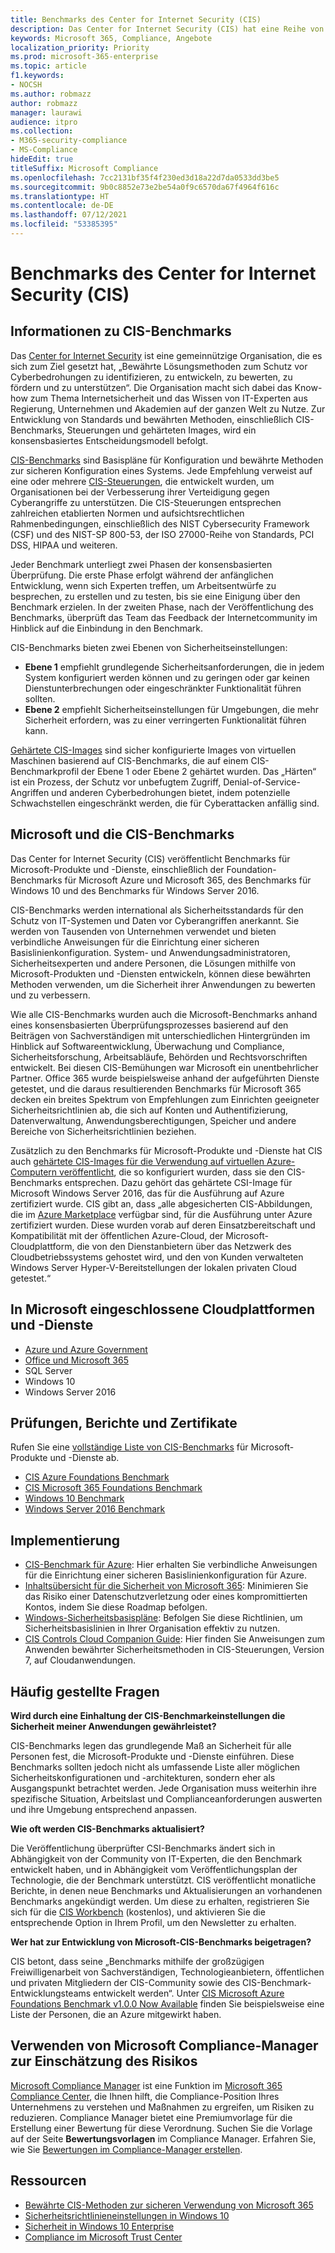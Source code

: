 ```yaml
---
title: Benchmarks des Center for Internet Security (CIS)
description: Das Center for Internet Security (CIS) hat eine Reihe von Benchmarks für Microsoft-Produkte und -Dienste veröffentlicht.
keywords: Microsoft 365, Compliance, Angebote
localization_priority: Priority
ms.prod: microsoft-365-enterprise
ms.topic: article
f1.keywords:
- NOCSH
ms.author: robmazz
author: robmazz
manager: laurawi
audience: itpro
ms.collection:
- M365-security-compliance
- MS-Compliance
hideEdit: true
titleSuffix: Microsoft Compliance
ms.openlocfilehash: 7cc2131bf35f4f230ed3d18a22d7da0533dd3be5
ms.sourcegitcommit: 9b0c8852e73e2be54a0f9c6570da67f4964f616c
ms.translationtype: HT
ms.contentlocale: de-DE
ms.lasthandoff: 07/12/2021
ms.locfileid: "53385395"
---
```

# <a name="center-for-internet-security-cis-benchmarks"></a>Benchmarks des Center for Internet Security (CIS)

## <a name="about-cis-benchmarks"></a>Informationen zu CIS-Benchmarks

Das [Center for Internet Security](https://www.cisecurity.org/) ist eine gemeinnützige Organisation, die es sich zum Ziel gesetzt hat, „Bewährte Lösungsmethoden zum Schutz vor Cyberbedrohungen zu identifizieren, zu entwickeln, zu bewerten, zu fördern und zu unterstützen“. Die Organisation macht sich dabei das Know-how zum Thema Internetsicherheit und das Wissen von IT-Experten aus Regierung, Unternehmen und Akademien auf der ganzen Welt zu Nutze. Zur Entwicklung von Standards und bewährten Methoden, einschließlich CIS-Benchmarks, Steuerungen und gehärteten Images, wird ein konsensbasiertes Entscheidungsmodell befolgt.  
  
[CIS-Benchmarks](https://www.cisecurity.org/cis-benchmarks/) sind Basispläne für Konfiguration und bewährte Methoden zur sicheren Konfiguration eines Systems. Jede Empfehlung verweist auf eine oder mehrere [CIS-Steuerungen](https://www.cisecurity.org/controls/), die entwickelt wurden, um Organisationen bei der Verbesserung ihrer Verteidigung gegen Cyberangriffe zu unterstützen. Die CIS-Steuerungen entsprechen zahlreichen etablierten Normen und aufsichtsrechtlichen Rahmenbedingungen, einschließlich des NIST Cybersecurity Framework (CSF) und des NIST-SP 800-53, der ISO 27000-Reihe von Standards, PCI DSS, HIPAA und weiteren.  
  
Jeder Benchmark unterliegt zwei Phasen der konsensbasierten Überprüfung. Die erste Phase erfolgt während der anfänglichen Entwicklung, wenn sich Experten treffen, um Arbeitsentwürfe zu besprechen, zu erstellen und zu testen, bis sie eine Einigung über den Benchmark erzielen. In der zweiten Phase, nach der Veröffentlichung des Benchmarks, überprüft das Team das Feedback der Internetcommunity im Hinblick auf die Einbindung in den Benchmark.  
  
CIS-Benchmarks bieten zwei Ebenen von Sicherheitseinstellungen:

- **Ebene 1** empfiehlt grundlegende Sicherheitsanforderungen, die in jedem System konfiguriert werden können und zu geringen oder gar keinen Dienstunterbrechungen oder eingeschränkter Funktionalität führen sollten.
- **Ebene 2** empfiehlt Sicherheitseinstellungen für Umgebungen, die mehr Sicherheit erfordern, was zu einer verringerten Funktionalität führen kann.

[Gehärtete CIS-Images](https://www.cisecurity.org/blog/cis-hardened-images-now-in-microsoft-azure-marketplace/) sind sicher konfigurierte Images von virtuellen Maschinen basierend auf CIS-Benchmarks, die auf einem CIS-Benchmarkprofil der Ebene 1 oder Ebene 2 gehärtet wurden. Das „Härten“ ist ein Prozess, der Schutz vor unbefugtem Zugriff, Denial-of-Service-Angriffen und anderen Cyberbedrohungen bietet, indem potenzielle Schwachstellen eingeschränkt werden, die für Cyberattacken anfällig sind.

## <a name="microsoft-and-the-cis-benchmarks"></a>Microsoft und die CIS-Benchmarks

Das Center for Internet Security (CIS) veröffentlicht Benchmarks für Microsoft-Produkte und -Dienste, einschließlich der Foundation-Benchmarks für Microsoft Azure und Microsoft 365, des Benchmarks für Windows 10 und des Benchmarks für Windows Server 2016.  
  
CIS-Benchmarks werden international als Sicherheitsstandards für den Schutz von IT-Systemen und Daten vor Cyberangriffen anerkannt. Sie werden von Tausenden von Unternehmen verwendet und bieten verbindliche Anweisungen für die Einrichtung einer sicheren Basislinienkonfiguration. System- und Anwendungsadministratoren, Sicherheitsexperten und andere Personen, die Lösungen mithilfe von Microsoft-Produkten und -Diensten entwickeln, können diese bewährten Methoden verwenden, um die Sicherheit ihrer Anwendungen zu bewerten und zu verbessern.  
  
Wie alle CIS-Benchmarks wurden auch die Microsoft-Benchmarks anhand eines konsensbasierten Überprüfungsprozesses basierend auf den Beiträgen von Sachverständigen mit unterschiedlichen Hintergründen im Hinblick auf Softwareentwicklung, Überwachung und Compliance, Sicherheitsforschung, Arbeitsabläufe, Behörden und Rechtsvorschriften entwickelt. Bei diesen CIS-Bemühungen war Microsoft ein unentbehrlicher Partner. Office 365 wurde beispielsweise anhand der aufgeführten Dienste getestet, und die daraus resultierenden Benchmarks für Microsoft 365 decken ein breites Spektrum von Empfehlungen zum Einrichten geeigneter Sicherheitsrichtlinien ab, die sich auf Konten und Authentifizierung, Datenverwaltung, Anwendungsberechtigungen, Speicher und andere Bereiche von Sicherheitsrichtlinien beziehen.  
  
Zusätzlich zu den Benchmarks für Microsoft-Produkte und -Dienste hat CIS auch [gehärtete CIS-Images für die Verwendung auf virtuellen Azure-Computern veröffentlicht](https://www.cisecurity.org/blog/cis-hardened-images-now-in-microsoft-azure-marketplace/), die so konfiguriert wurden, dass sie den CIS-Benchmarks entsprechen. Dazu gehört das gehärtete CSI-Image für Microsoft Windows Server 2016, das für die Ausführung auf Azure zertifiziert wurde. CIS gibt an, dass „alle abgesicherten CIS-Abbildungen, die im [Azure Marketplace](https://azuremarketplace.microsoft.com/marketplace/apps?search=center%20for%20internet%20security) verfügbar sind, für die Ausführung unter Azure zertifiziert wurden. Diese wurden vorab auf deren Einsatzbereitschaft und Kompatibilität mit der öffentlichen Azure-Cloud, der Microsoft-Cloudplattform, die von den Dienstanbietern über das Netzwerk des Cloudbetriebssystems gehostet wird, und den von Kunden verwalteten Windows Server Hyper-V-Bereitstellungen der lokalen privaten Cloud getestet.“

## <a name="microsoft-in-scope-cloud-platforms--services"></a>In Microsoft eingeschlossene Cloudplattformen und -Dienste

- [Azure und Azure Government](https://aka.ms/AzureCompliance)
- [Office und Microsoft 365](https://aka.ms/o365-compliance-framework)
- SQL Server
- Windows 10
- Windows Server 2016

## <a name="audits-reports-and-certificates"></a>Prüfungen, Berichte und Zertifikate

Rufen Sie eine [vollständige Liste von CIS-Benchmarks](https://www.cisecurity.org/cis-benchmarks/) für Microsoft-Produkte und -Dienste ab.

- [CIS Azure Foundations Benchmark](https://www.cisecurity.org/benchmark/azure/)
- [CIS Microsoft 365 Foundations Benchmark](https://www.cisecurity.org/benchmark/microsoft_office/)
- [Windows 10 Benchmark](https://www.cisecurity.org/benchmark/microsoft_windows_desktop/)
- [Windows Server 2016 Benchmark](https://www.cisecurity.org/benchmark/microsoft_windows_server/)

## <a name="how-to-implement"></a>Implementierung

- [CIS-Benchmark für Azure](https://azure.microsoft.com/mediahandler/files/resourcefiles/cis-microsoft-azure-foundations-security-benchmark/CIS_Microsoft_Azure_Foundations_Benchmark_v1.0.0.pdf): Hier erhalten Sie verbindliche Anweisungen für die Einrichtung einer sicheren Basislinienkonfiguration für Azure.  
- [Inhaltsübersicht für die Sicherheit von Microsoft 365](/microsoft-365/security/office-365-security/security-roadmap): Minimieren Sie das Risiko einer Datenschutzverletzung oder eines kompromittierten Kontos, indem Sie diese Roadmap befolgen.
- [Windows-Sicherheitsbasispläne](/windows/security/threat-protection/windows-security-baselines): Befolgen Sie diese Richtlinien, um Sicherheitsbasislinien in Ihrer Organisation effektiv zu nutzen.
- [CIS Controls Cloud Companion Guide](https://www.cisecurity.org/white-papers/cis-controls-cloud-companion-guide/): Hier finden Sie Anweisungen zum Anwenden bewährter Sicherheitsmethoden in CIS-Steuerungen, Version 7, auf Cloudanwendungen.

## <a name="frequently-asked-questions"></a>Häufig gestellte Fragen

**Wird durch eine Einhaltung der CIS-Benchmarkeinstellungen die Sicherheit meiner Anwendungen gewährleistet?**

CIS-Benchmarks legen das grundlegende Maß an Sicherheit für alle Personen fest, die Microsoft-Produkte und -Dienste einführen. Diese Benchmarks sollten jedoch nicht als umfassende Liste aller möglichen Sicherheitskonfigurationen und -architekturen, sondern eher als Ausgangspunkt betrachtet werden. Jede Organisation muss weiterhin ihre spezifische Situation, Arbeitslast und Complianceanforderungen auswerten und ihre Umgebung entsprechend anpassen.

**Wie oft werden CIS-Benchmarks aktualisiert?**

Die Veröffentlichung überprüfter CSI-Benchmarks ändert sich in Abhängigkeit von der Community von IT-Experten, die den Benchmark entwickelt haben, und in Abhängigkeit vom Veröffentlichungsplan der Technologie, die der Benchmark unterstützt. CIS veröffentlicht monatliche Berichte, in denen neue Benchmarks und Aktualisierungen an vorhandenen Benchmarks angekündigt werden. Um diese zu erhalten, registrieren Sie sich für die [CIS Workbench](https://workbench.cisecurity.org/) (kostenlos), und aktivieren Sie die entsprechende Option in Ihrem Profil, um den Newsletter zu erhalten.

**Wer hat zur Entwicklung von Microsoft-CIS-Benchmarks beigetragen?**

CIS betont, dass seine „Benchmarks mithilfe der großzügigen Freiwilligenarbeit von Sachverständigen, Technologieanbietern, öffentlichen und privaten Mitgliedern der CIS-Community sowie des CIS-Benchmark-Entwicklungsteams entwickelt werden“. Unter [CIS Microsoft Azure Foundations Benchmark v1.0.0 Now Available](https://www.cisecurity.org/blog/cis-microsoft-azure-foundations-benchmark-v1-0-0-now-available/) finden Sie beispielsweise eine Liste der Personen, die an Azure mitgewirkt haben.

## <a name="use-microsoft-compliance-manager-to-assess-your-risk"></a>Verwenden von Microsoft Compliance-Manager zur Einschätzung des Risikos

[Microsoft Compliance Manager](/microsoft-365/compliance/compliance-manager) ist eine Funktion im [Microsoft 365 Compliance Center](/microsoft-365/compliance/microsoft-365-compliance-center), die Ihnen hilft, die Compliance-Position Ihres Unternehmens zu verstehen und Maßnahmen zu ergreifen, um Risiken zu reduzieren. Compliance Manager bietet eine Premiumvorlage für die Erstellung einer Bewertung für diese Verordnung. Suchen Sie die Vorlage auf der Seite **Bewertungsvorlagen** im Compliance Manager. Erfahren Sie, wie Sie [Bewertungen im Compliance-Manager erstellen](/microsoft-365/compliance/compliance-manager-assessments).

## <a name="resources"></a>Ressourcen

- [Bewährte CIS-Methoden zur sicheren Verwendung von Microsoft 365](https://www.microsoft.com/security/blog/2019/01/10/best-practices-for-securely-using-microsoft-365-the-cis-microsoft-365-foundations-benchmark-now-available/)
- [Sicherheitsrichtlinieneinstellungen in Windows 10](/windows/security/threat-protection/security-policy-settings/security-policy-settings)
- [Sicherheit in Windows 10 Enterprise](/windows/security/index)
- [Compliance im Microsoft Trust Center](https://www.microsoft.com/trust-center/compliance/compliance-overview)
